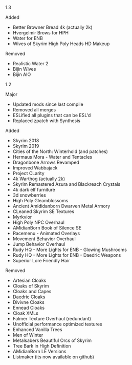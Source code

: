 1.3

Added
- Better Browner Bread 4k (actually 2k)
- Hvergelmir Brows for HPH
- Water for ENB
- Wives of Skyrim High Poly Heads HD Makeup

Removed
- Realistic Water 2
- Bijin Wives
- Bijin AIO

1.2

Major
- Updated mods since last compile
- Removed all merges
- ESLified all plugins that can be ESL'd
- Replaced zpatch with Synthesis

Added
- Skyrim 2018
- Skyrim 2019
- Cities of the North: Winterhold (and patches)
- Hermaus Mora - Water and Tentacles
- Dragonbone Arrows Revamped
- Improved Wabbajack
- Project CLarity
- 4k Warthog (actually 2k)
- Skyrim Remastered Azura and Blackreach Crystals
- 4k dark elf furniture
- 3d snowberries
- High Poly Gleamblossoms
- Ancient Amididanborn Dwarven Metal Armory
- CLeaned Skyrim SE Textures
- Myrkvior
- High Poly NPC Overhaul
- AMidianBorn Book of Silence SE
- Racemenu - Animated Overlays
- Movement Behavior Overhaul
- Jump Behavior Overhaul
- Rudy HQ - More Lights for ENB - Glowing Mushrooms
- Rudy HQ - More Lights for ENB - Daedric Weapons
- Superior Lore Friendly Hair

Removed
- Artesian Cloaks
- Cloaks of Skyrim
- Cloaks and Capes
- Daedric Cloaks
- Divivne Cloaks
- Ennead Cloaks
- Cloak XMLs
- Falmer Texture Overhaul (redundant)
- Unofficial performance optimized textures
- Enhanced Vanilla Trees
- Men of Winter
- Metalsabers Beautiful Orcs of Skyrim
- Tree Bark in High Definition
- AMidianBorn LE Versions
- Listmaker (its now available on github)
